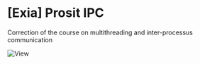 # [Exia] Prosit IPC

Correction of the course on multithreading and inter-processus communication

![View](https://raw.githubusercontent.com/rbello/ExiaPrositIPC/master/ModelisationUML.png)
